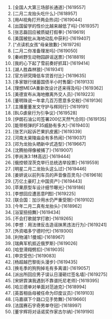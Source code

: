 
1. [全国人大第三场部长通道]-[1619557]
1. [二月二龙抬头吃什么]-[1618957]
1. [用AI视角打开两会热词]-[1619044]
1. [出国留学的性价比越来越低了吗]-[1619357]
1. [张志磊回应被质疑打假拳]-[1619619]
1. [美国被批从海地动乱中获利]-[1619407]
1. [“点读机女孩”母亲致歉]-[1619726]
1. [二月二你准备理发吗]-[1619050]
1. [秦岭野生动物园辟谣送票]-[1618819]
1. [我的心下起了雪前奏好抓耳]-[1619414]
1. [湖人胜森林狼]-[1619341]
1. [官方研究降低车贷首付比]-[1619635]
1. [多家银行储蓄国债半小时售罄]-[1619133]
1. [理想MEGA重新改设计还来得及吗]-[1619362]
1. [美德宣布从海地撤离外交人员]-[1619223]
1. [董明珠说一年拿几百万愿意多交税]-[1619136]
1. [主播董董发文守护与辉同行]-[1619191]
1. [BLG虐泉行为引争议]-[1619528]
1. [伊朗石油公司签署200亿天然气合同]-[1619135]
1. [能带核弹的F35威胁有多大]-[1619403]
1. [张艺兴起诉芒果扒皮酱]-[1619339]
1. [河南太昊陵庙会有多热闹]-[1619037]
1. [邓为龙抬头晒新中式造型]-[1619667]
1. [沈腾拍得像被捕了]-[1619007]
1. [李尚洙3:1林高远]-[1619444]
1. [俄控顿涅茨克举行总统选举投票]-[1619559]
1. [明星二月二龙抬头这么过]-[1619446]
1. [姜妍说以前列车员的声音像百灵鸟]-[1619618]
1. [万亿土豪盯上中国资产]-[1619443]
1. [苹果原型车设计细节曝光]-[1619186]
1. [李想回应遭恶意P图]-[1619225]
1. [联合国：加沙用水仍严重受限]-[1619102]
1. [今年二月二真有龙抬头]-[1618962]
1. [浴室扭扭舞]-[1619434]
1. [不会打歌就学打歌]-[1619265]
1. [李想：用法律反击造谣抹黑违法行为]-[1619241]
1. [外资唱多宁德时代]-[1619300]
1. [利物浦1:1曼城]-[1618967]
1. [瑞典军机抵近俄罗斯]-[1619026]
1. [哈登滑翔劈扣]-[1619035]
1. [申京受伤]-[1619083]
1. [杨超越巴黎街头漫步]-[1619435]
1. [换毛季的狗狗掉毛有多离谱]-[1619057]
1. [派出所回应男子误认日漫砸烂签名墙]-[1619275]
1. [宋妍霏演我遇到不靠谱托尼老师]-[1619395]
1. [哈兰德单对单面对范迪克]-[1618994]
1. [英首相岳母被任命为印度议员]-[1619103]
1. [马嘉祺下个路口见手势舞]-[1619660]
1. [法国赛石宇奇男单夺冠]-[1618997]
1. [董宇辉将对话诺奖作家古尔纳]-[1619190]